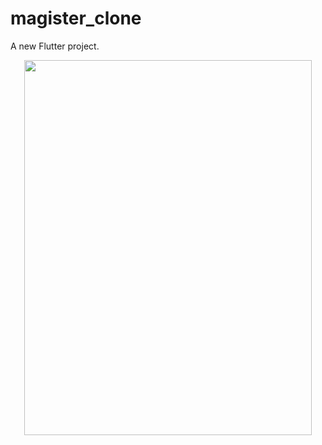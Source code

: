 # magister_clone

A new Flutter project.

<p align="center">
  <img width="460" height="600" src="assets/gif/magisterclone.gif">
  </p>
